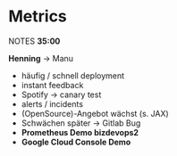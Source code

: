 #   Metrics<!-- .element: class="fragment shrink" data-fragment-index="1" -->

NOTES
**35:00**

**Henning** -> Manu
- häufig / schnell deployment
- instant feedback
- Spotify -> canary test
- alerts / incidents
- (OpenSource)-Angebot wächst (s. JAX)
- Schwächen später -> Gitlab Bug
- **Prometheus Demo bizdevops2**
- **Google Cloud Console Demo**

